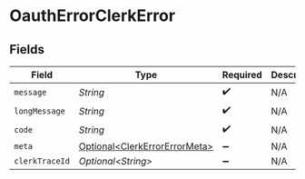 # OauthErrorClerkError


## Fields

| Field                                                                            | Type                                                                             | Required                                                                         | Description                                                                      |
| -------------------------------------------------------------------------------- | -------------------------------------------------------------------------------- | -------------------------------------------------------------------------------- | -------------------------------------------------------------------------------- |
| `message`                                                                        | *String*                                                                         | :heavy_check_mark:                                                               | N/A                                                                              |
| `longMessage`                                                                    | *String*                                                                         | :heavy_check_mark:                                                               | N/A                                                                              |
| `code`                                                                           | *String*                                                                         | :heavy_check_mark:                                                               | N/A                                                                              |
| `meta`                                                                           | [Optional\<ClerkErrorErrorMeta>](../../models/components/ClerkErrorErrorMeta.md) | :heavy_minus_sign:                                                               | N/A                                                                              |
| `clerkTraceId`                                                                   | *Optional\<String>*                                                              | :heavy_minus_sign:                                                               | N/A                                                                              |